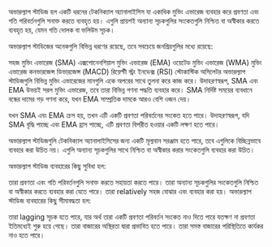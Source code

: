 অভারল্যাপ স্টাডিজ হল একটি ধরনের টেকনিক্যাল অ্যানালাইসিস যা একাধিক মুভিং এভারেজ ব্যবহার করে প্রবণতা এবং গতি পরিবর্তনগুলি সনাক্ত করতে ব্যবহৃত হয়। এগুলি প্রায়শই অন্যান্য সূচকগুলির সংকেতগুলি নিশ্চিত বা অস্বীকার করতে ব্যবহৃত হয়, যেমন গতি দোলক বা ভলিউম সূচক।

অভারল্যাপ স্টাডিজের অনেকগুলি বিভিন্ন ধরণের রয়েছে, তবে সবচেয়ে জনপ্রিয়গুলির মধ্যে রয়েছে:

সহজ মুভিং এভারেজ (SMA)
এক্সপোনেনশিয়াল মুভিং এভারেজ (EMA)
ওয়েটেড মুভিং এভারেজ (WMA)
মুভিং এভারেজ কনভারজেন্স ডিভারজেন্স (MACD)
রিয়েল্টী স্ট্রং ইনডেক্স (RSI)
স্টোকাস্টিক অসিলেটর
অভারল্যাপ স্টাডিজগুলি বিভিন্ন মুভিং এভারেজের মানগুলি একে অপরের সাথে তুলনা করে কাজ করে। উদাহরণস্বরূপ, SMA এবং EMA উভয়ই সরল মুভিং এভারেজ, তবে তারা বিভিন্ন গণনা পদ্ধতি ব্যবহার করে। SMA নির্দিষ্ট সময়ের ব্যবধানে বন্ধের দামের গড় গণনা করে, যখন EMA সাম্প্রতিক দামকে আরও বেশি ওজন দেয়।

যখন SMA এবং EMA ক্রস হয়, তখন এটি একটি প্রবণতা পরিবর্তনের সংকেত হতে পারে। উদাহরণস্বরূপ, যদি SMA বৃদ্ধি পাচ্ছে এবং EMA হ্রাস পাচ্ছে, এটি প্রবণতা বিপরীত হওয়ার একটি লক্ষণ হতে পারে।

অভারল্যাপ স্টাডিজগুলি টেকনিক্যাল অ্যানালাইসিসের জন্য একটি মূল্যবান সরঞ্জাম হতে পারে, তবে এগুলিকে বিচ্ছিন্নভাবে ব্যবহার করা উচিত নয়। এগুলি অন্যান্য সূচকগুলির সাথে নিশ্চিত বা অস্বীকার করার সংকেতগুলি ব্যবহার করা উচিত।

অভারল্যাপ স্টাডিজ ব্যবহারের কিছু সুবিধা হল:

তারা প্রবণতা এবং গতি পরিবর্তনগুলি সনাক্ত করতে সহায়তা করতে পারে।
তারা অন্যান্য সূচকগুলির সংকেতগুলি নিশ্চিত বা অস্বীকার করতে ব্যবহার করা যেতে পারে।
তারা relatively সহজ বোঝার এবং ব্যবহার করা হয়।
অভারল্যাপ স্টাডিজ ব্যবহারের কিছু সীমাবদ্ধতা হল:

তারা lagging সূচক হতে পারে, যার অর্থ তারা একটি প্রবণতা পরিবর্তন সংকেত নাও দিতে পারে যতক্ষণ না প্রবণতা ইতিমধ্যেই শুরু হয়ে গেছে।
তারা বাজারের অস্থিরতা দ্বারা প্রভাবিত হতে পারে।
তারা সমস্ত বাজারের পরিস্থিতিতে কার্যকর নাও হতে পারে।
